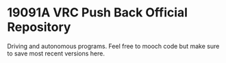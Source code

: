 # 19091A VRC Push Back Official Repository
Driving and autonomous programs. Feel free to mooch code but make sure to save most recent versions here.
